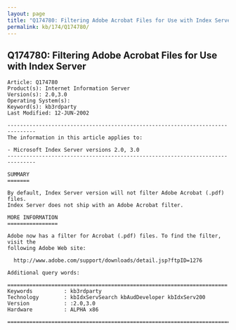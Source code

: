 ```yaml
---
layout: page
title: "Q174780: Filtering Adobe Acrobat Files for Use with Index Server"
permalink: kb/174/Q174780/
---
```


## Q174780: Filtering Adobe Acrobat Files for Use with Index Server

	Article: Q174780
	Product(s): Internet Information Server
	Version(s): 2.0,3.0
	Operating System(s): 
	Keyword(s): kb3rdparty
	Last Modified: 12-JUN-2002
	
	-------------------------------------------------------------------------------
	The information in this article applies to:
	
	- Microsoft Index Server versions 2.0, 3.0 
	-------------------------------------------------------------------------------
	
	SUMMARY
	=======
	
	By default, Index Server version will not filter Adobe Acrobat (.pdf) files.
	Index Server does not ship with an Adobe Acrobat filter.
	
	MORE INFORMATION
	================
	
	Adobe now has a filter for Acrobat (.pdf) files. To find the filter, visit the
	following Adobe Web site:
	
	  http://www.adobe.com/support/downloads/detail.jsp?ftpID=1276
	
	Additional query words:
	
	======================================================================
	Keywords          : kb3rdparty 
	Technology        : kbIdxServSearch kbAudDeveloper kbIdxServ200
	Version           : :2.0,3.0
	Hardware          : ALPHA x86
	
	=============================================================================
	
